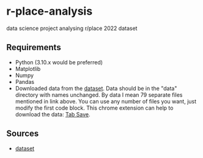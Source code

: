 # r-place-analysis

 data science project analysing r/place 2022 dataset

## Requirements

- Python (3.10.x would be preferred)
- Matplotlib
- Numpy
- Pandas
- Downloaded data from the [dataset](https://www.reddit.com/r/place/comments/txvk2d/rplace_datasets_april_fools_2022/). Data should be in the "data" directory with names unchanged. By data I mean 79 separate files mentioned in link above. You can use any number of files you want, just modify the first code block. This chrome extension can help to download the data: [Tab Save](https://chrome.google.com/webstore/detail/tab-save/lkngoeaeclaebmpkgapchgjdbaekacki/related). 

## Sources

- [dataset](https://www.reddit.com/r/place/comments/txvk2d/rplace_datasets_april_fools_2022/)
